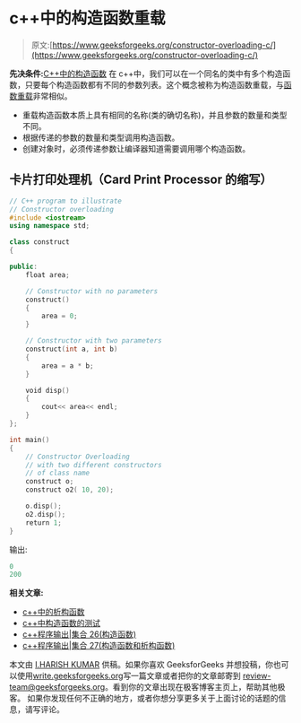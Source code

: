 # c++中的构造函数重载

> 原文:[https://www.geeksforgeeks.org/constructor-overloading-c/](https://www.geeksforgeeks.org/constructor-overloading-c/)

**先决条件:**[C++中的构造函数](https://www.geeksforgeeks.org/constructors-c/)
在 c++中，我们可以在一个同名的类中有多个构造函数，只要每个构造函数都有不同的参数列表。这个概念被称为构造函数重载，与[函数重载](https://www.geeksforgeeks.org/function-overloading-c/)非常相似。

*   重载构造函数本质上具有相同的名称(类的确切名称)，并且参数的数量和类型不同。
*   根据传递的参数的数量和类型调用构造函数。
*   创建对象时，必须传递参数让编译器知道需要调用哪个构造函数。

## 卡片打印处理机（Card Print Processor 的缩写）

```cpp
// C++ program to illustrate
// Constructor overloading
#include <iostream>
using namespace std;

class construct
{

public:
    float area;

    // Constructor with no parameters
    construct()
    {
        area = 0;
    }

    // Constructor with two parameters
    construct(int a, int b)
    {
        area = a * b;
    }

    void disp()
    {
        cout<< area<< endl;
    }
};

int main()
{
    // Constructor Overloading
    // with two different constructors
    // of class name
    construct o;
    construct o2( 10, 20);

    o.disp();
    o2.disp();
    return 1;
}
```

输出:

```cpp
0
200

```

**相关文章:**

*   [c++中的析构函数](https://www.geeksforgeeks.org/destructors-c/)
*   [c++中构造函数的测试](https://www.geeksforgeeks.org/c-plus-plus-gq/constructors-gq/)
*   [c++程序输出|集合 26(构造函数)](https://www.geeksforgeeks.org/output-c-programs-set-26-constructors/)
*   [c++程序输出|集合 27(构造函数和析构函数)](https://www.geeksforgeeks.org/output-c-programs-set-27-constructors-destructors/)

本文由 [I.HARISH KUMAR](https://www.facebook.com/harishkumar.injamuri) 供稿。如果你喜欢 GeeksforGeeks 并想投稿，你也可以使用[write.geeksforgeeks.org](https://write.geeksforgeeks.org)写一篇文章或者把你的文章邮寄到 review-team@geeksforgeeks.org。看到你的文章出现在极客博客主页上，帮助其他极客。
如果你发现任何不正确的地方，或者你想分享更多关于上面讨论的话题的信息，请写评论。